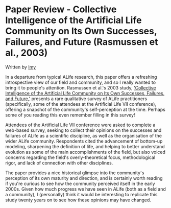 # Paper Review - Collective Intelligence of the Artificial Life Community on Its Own Successes, Failures, and Future (Rasmussen et al., 2003)
Written by [Imy](http://imytk.github.io)

In a departure from typical ALife research, this paper offers a refreshing introspective view of our field and community, and so I really wanted to bring it to people's attention. Rasmussen et al.'s 2003 study, ['Collective Intelligence of the Artificial Life Community on Its Own Successes, Failures, and Future,'](https://direct.mit.edu/artl/article-abstract/9/2/207/2428/Collective-Intelligence-of-the-Artificial-Life) presents a rare qualitative survey of ALife practitioners (specifically, some of the attendees at the Artificial Life VII conference), offering a snapshot of the community's self-perception at the time. Perhaps some of you reading this even remember filling in this survey!

Attendees of the Artificial Life VII conference were asked to complete a web-based survey, seeking to collect their opinions on the successes and failures of ALife as a scientific discipline, as well as the organisation of the wider ALife community. Respondents cited the advancement of bottom-up modeling, sharpening the definition of life, and helping to better understand evolution as some of the main accomplishments of the field, but also voiced concerns regarding the field's overly-theoretical focus, methodological rigor, and lack of connection with other disciplines. 

The paper provides a nice historical glimpse into the community's perception of its own maturity and direction, and is certainly worth reading if you're curious to see how the community perceived itself in the early 2000s. Given how much progress we have seen in ALife (both as a field and a community), I (personally) think it would be interesting to replicate this study twenty years on to see how these opinions may have changed. 

